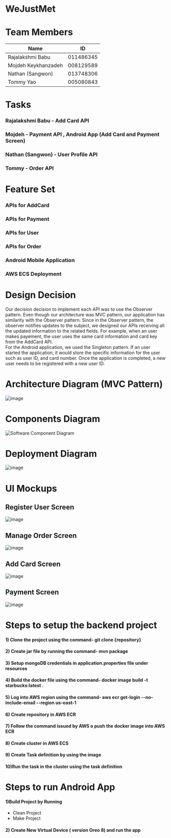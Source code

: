 # WeJustMet
# Team Members

| Name | ID |
| --- | --- |
| Rajalakshmi Babu | 011486345 |
| Mojdeh Keykhanzadeh | 008129589 |
| Nathan (Sangwon) | 013748306 |
| Tommy Yao | 005080843 |



# Tasks
### Rajalakshmi Babu - Add Card API
### Mojdeh - Payment API , Android App (Add Card and Payment Screen)
### Nathan (Sangwon) - User Profile API
### Tommy - Order API

# Feature Set
### APIs for AddCard
### APIs for Payment
### APIs for User
### APIs for Order
### Android Mobile Application
### AWS ECS Deployment

# Design Decision
Our decision decision to implement each API was to use the Observer pattern. Even though our architecture was MVC pattern, our application has similarity with the Observer pattern. Since in the Observer pattern, the observer notifies updates to the subject, we designed our APIs receiving all the updated information to the related fields. For example, when an user makes payement, the user uses the same card information and card key from the AddCard API. </br>
For the Android application, we used the Singleton pattern. If an user started the application, it would store the specific information for the user such as user ID, and card number. Once the application is completed, a new user needs to be registered with a new user ID.

# Architecture Diagram (MVC Pattern)
![image](https://user-images.githubusercontent.com/30476448/57498846-5cd89400-7292-11e9-9aac-5a00b9244779.png)

# Components Diagram
![Software Component Diagram](https://user-images.githubusercontent.com/14917279/57505383-0167cf80-72ad-11e9-805f-bec8eea24d8b.png)

# Deployment Diagram
![image](https://user-images.githubusercontent.com/30476448/57506537-eb5c0e00-72b0-11e9-9855-594af0727923.png)

# UI Mockups 

## Register User Screen

![image](https://user-images.githubusercontent.com/33049718/57538375-24ba6b00-72fd-11e9-870e-d9959feeb4da.png)

## Manage Order Screen 

![image](https://user-images.githubusercontent.com/33049718/57538465-516e8280-72fd-11e9-9e09-8d32cd982222.png)

## Add Card Screen

![image](https://user-images.githubusercontent.com/33049718/57538117-91813580-72fc-11e9-8559-e57579695bd4.png)

## Payment Screen

![image](https://user-images.githubusercontent.com/33049718/57538178-b2498b00-72fc-11e9-8042-137579f49f04.png)

# Steps to setup the backend project 
#### 1) Clone the project using the command- git clone {repository}
#### 2) Create jar file by running the command- mvn package
#### 3) Setup mongoDB credentials in application.properties file under resources
#### 4) Build the docker file using the command- docker image build -t starbucks:latest . 
#### 5) Log into AWS region using the command- aws ecr get-login --no-include-email --region us-east-1
#### 6) Create repository in AWS ECR
#### 7) Follow the command issued by AWS o push the docker image into AWS ECR
#### 8) Create cluster in AWS ECS
#### 9) Create Task definition by using the image
#### 10)Run the task in the cluster using the task definition

# Steps to run Android App
#### 1)Build Project by Running 
- Clean Project 
-  Make Project
#### 2) Create New Virtual Device ( version Oreo 8) and run the app


